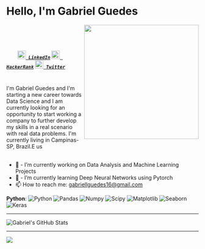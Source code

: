 # Hello, I'm Gabriel Guedes
<img align = "right" src="https://media4.giphy.com/media/xTiIzJSKB4l7xTouE8/giphy.gif?cid=ecf05e47bvstufr8gnn94iqqxsjd4wx4tnsep1le0omh5h76&rid=giphy.gif&ct=g" width="300px"/>
<br><br>

<h5 align="left">
  <code>
    <a href="https://www.linkedin.com/in/gabriel-guedes-6b557785/" title="LinkedIn"><img width="22" src="https://github.com/zumrudu-anka/zumrudu-anka/blob/master/images/linkedin.svg"> LinkedIn</a></code>
  <code><a href="https://www.hackerrank.com/gabriellguedes16" title="HackerRank Profile"><img width="22" src="https://github.com/zumrudu-anka/zumrudu-anka/blob/master/images/hackerrank.png"> HackerRank</a></code>
  <code><a href="https://twitter.com/GrabielGuedes" title="Twitter"><img width="22" src="https://user-images.githubusercontent.com/75858458/163425318-d13884d9-3796-4c77-8016-59f714ae5af1.png"> Twitter</a></code>
</h5>
<br>
I'm Gabriel Guedes and I'm starting a new career towards Data Science and I am currently looking for an opportunity to start working a company to further develop my skills in a real scenario with real data problems. I'm currently living in Campinas-SP, Brazil.E us
<br><br>

- 🔭 - I’m currently working on Data Analysis and Machine Learning Projects 
- 🌱 - I’m currently learning Deep Neural Networks using Pytorch
- 📫 How to reach me: gabriellguedes16@gmail.com

 **Python**:
  ![Python](https://img.shields.io/badge/Python-%20-yellow?style=flat&logo=Python)
  ![Pandas](https://img.shields.io/badge/-Pandas-150458?style=flat&logo=Pandas)
  ![Numpy](https://img.shields.io/badge/Numpy-%20-orange?style=flat&logo=Numpy&logoColor=white)
  ![Scipy](https://img.shields.io/badge/-Scipy-blue?style=flat&logo=Scipy&logoColor=white)
  ![Matplotlib](https://img.shields.io/badge/-Matplotlib-black?style=flat&logo=Matplotlib&logoColor=white)
  ![Seaborn](https://img.shields.io/badge/Seaborn-%20-red?style=flat&logo=Matplotlib&logoColor=white)
  ![Keras](https://img.shields.io/badge/-Keras-D00000?style=flat&logo=Keras?style=flat&logo=tensorflow)

----

<img src="https://github-readme-stats.vercel.app/api?username=GabrielG16&&show_icons=true&theme=radical&line_height=27&v=5" alt="Gabriel's GitHub Stats" />


---
<a href="https://github.com/GabrielG16">
  <img src="https://github-readme-stats.vercel.app/api/top-langs/?username=GabrielG16&theme=radical&hide=glsl,python" />
</a>

<!--
**GabrielG16/GabrielG16** is a ✨ _special_ ✨ repository because its `README.md` (this file) appears on your GitHub profile.

Here are some ideas to get you started:

- 🔭 I’m currently working on ...
- 🌱 I’m currently learning ...
- 👯 I’m looking to collaborate on ...
- 🤔 I’m looking for help with ...
- 💬 Ask me about ...
- 📫 How to reach me: ...
- 😄 Pronouns: ...
- ⚡ Fun fact: ...
-->

